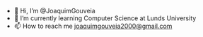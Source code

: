 - 👋 Hi, I’m @JoaquimGouveia
- 🌱 I’m currently learning Computer Science at Lunds University
- 📫 How to reach me joaquimgouveia2000@gmail.com

<!---
JoaquimGouveia/JoaquimGouveia is a ✨ special ✨ repository because its `README.md` (this file) appears on your GitHub profile.
You can click the Preview link to take a look at your changes.
--->
